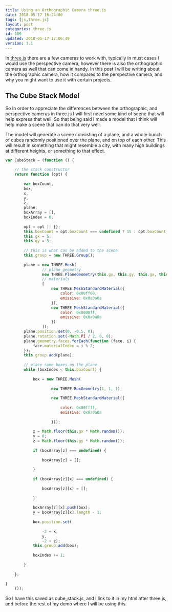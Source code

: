 ```yaml
---
title: Using an Orthographic Camera three.js
date: 2018-05-17 16:24:00
tags: [js,three.js]
layout: post
categories: three.js
id: 189
updated: 2018-05-17 17:06:49
version: 1.1
---
```


In [three.js](https://threejs.org/) there are a few cameras to work with, typically in must cases I would use the perspective camera, however there is also the orthographic camera as well that can come in handy. In this post I will be writing about the orthographic camera, how it compares to the perspective camera, and why you might want to use it with certain projects.

<!-- more -->

## The Cube Stack Model

So In order to appreciate the differences between the orthographic, and perspective cameras in three.js I will first need some kind of scene that will help express that well. So that being said I made a model that I think will help make a scene that can do that very well.

The model will generate a scene consisting of a plane, and a whole bunch of cubes randomly positioned over the plane, and on top of each other. This will result in something that might resemble a city, with many high buildings at different heights, or something to that effect.

```js
var CubeStack = (function () {
 
    // the stack constructor
    return function (opt) {
 
        var boxCount,
        box,
        x,
        y,
        z,
        plane,
        boxArray = [],
        boxIndex = 0;
 
        opt = opt || {};
        this.boxCount = opt.boxCount === undefined ? 15 : opt.boxCount;
        this.gx = 5;
        this.gy = 5;
 
        // this is what can be added to the scene
        this.group = new THREE.Group();
 
        plane = new THREE.Mesh(
                // plane geometry
                new THREE.PlaneGeometry(this.gx, this.gy, this.gx, this.gy),
                // materials
                [
                    new THREE.MeshStandardMaterial({
                        color: 0x00ff00,
                        emissive: 0x0a0a0a
                    }),
                    new THREE.MeshStandardMaterial({
                        color: 0x0000ff,
                        emissive: 0x0a0a0a
                    })
                ]);
        plane.position.set(0, -0.5, 0);
        plane.rotation.set(-Math.PI / 2, 0, 0);
        plane.geometry.faces.forEach(function (face, i) {
            face.materialIndex = i % 2;
        });
        this.group.add(plane);
 
        // place some boxes on the plane
        while (boxIndex < this.boxCount) {
 
            box = new THREE.Mesh(
 
                    new THREE.BoxGeometry(1, 1, 1),
 
                    new THREE.MeshStandardMaterial({
 
                        color: 0x00ffff,
                        emissive: 0x0a0a0a
 
                    }));
 
            x = Math.floor(this.gx * Math.random());
            y = 0;
            z = Math.floor(this.gy * Math.random());
 
            if (boxArray[z] === undefined) {
 
                boxArray[z] = [];
 
            }
 
            if (boxArray[z][x] === undefined) {
 
                boxArray[z][x] = [];
 
            }
 
            boxArray[z][x].push(box);
            y = boxArray[z][x].length - 1;
 
            box.position.set(
 
                -2 + x,
                y,
                -2 + z);
            this.group.add(box);
 
            boxIndex += 1;
 
        }
 
    };
 
}
    ());
```

So I have this saved as cube_stack.js, and I link to it in my html after three.js, and before the rest of my demo where I will be using this.
